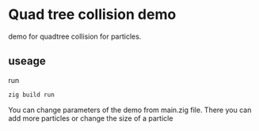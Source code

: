 # Quad tree collision demo

demo for quadtree collision for particles.

## useage
run
```sh
zig build run
```
You can change parameters of the demo from main.zig file.
There you can add more particles or change the size of a particle


